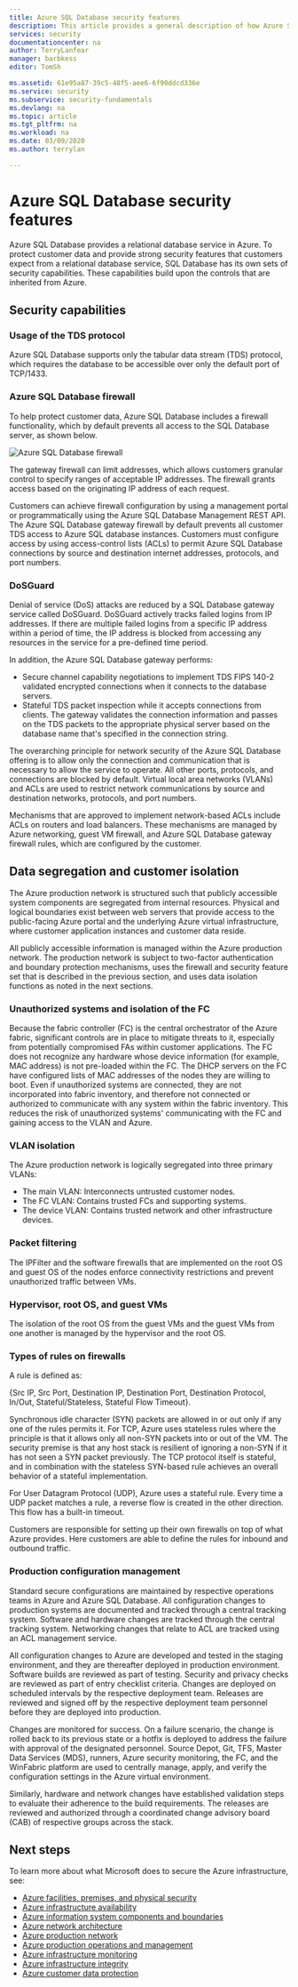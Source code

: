 ```yaml
---
title: Azure SQL Database security features
description: This article provides a general description of how Azure SQL Database protects customer data in Azure.
services: security
documentationcenter: na
author: TerryLanfear
manager: barbkess
editor: TomSh

ms.assetid: 61e95a87-39c5-48f5-aee6-6f90ddcd336e
ms.service: security
ms.subservice: security-fundamentals
ms.devlang: na
ms.topic: article
ms.tgt_pltfrm: na
ms.workload: na
ms.date: 03/09/2020
ms.author: terrylan

---
```


# Azure SQL Database security features    
Azure SQL Database provides a relational database service in Azure. To protect customer data and provide strong security features that customers expect from a relational database service, SQL Database has its own sets of security capabilities. These capabilities build upon the controls that are inherited from Azure.

## Security capabilities

### Usage of the TDS protocol
Azure SQL Database supports only the tabular data stream (TDS) protocol, which requires the database to be accessible over only the default port of TCP/1433.

### Azure SQL Database firewall
To help protect customer data, Azure SQL Database includes a firewall functionality, which by default prevents all access to the SQL Database server, as shown below.

![Azure SQL Database firewall](./media/infrastructure-sql/sql-database-firewall.png)

The gateway firewall can limit addresses, which allows customers granular control to specify ranges of acceptable IP addresses. The firewall grants access based on the originating IP address of each request.

Customers can achieve firewall configuration by using a management portal or programmatically using the Azure SQL Database Management REST API. The Azure SQL Database gateway firewall by default prevents all customer TDS access to Azure SQL database instances. Customers must configure access by using access-control lists (ACLs) to permit Azure SQL Database connections by source and destination internet addresses, protocols, and port numbers.

### DoSGuard
Denial of service (DoS) attacks are reduced by a SQL Database gateway service called DoSGuard. DoSGuard actively tracks failed logins from IP addresses. If there are multiple failed logins from a specific IP address within a period of time, the IP address is blocked from accessing any resources in the service for a pre-defined time period.

In addition, the Azure SQL Database gateway performs:

- Secure channel capability negotiations to implement TDS FIPS 140-2 validated encrypted connections when it connects to the database servers.
- Stateful TDS packet inspection while it accepts connections from clients. The gateway validates the connection information and passes on the TDS packets to the appropriate physical server based on the database name that's specified in the connection string.

The overarching principle for network security of the Azure SQL Database offering is to allow only the connection and communication that is necessary to allow the service to operate. All other ports, protocols, and connections are blocked by default. Virtual local area networks (VLANs) and ACLs are used to restrict network communications by source and destination networks, protocols, and port numbers.

Mechanisms that are approved to implement network-based ACLs include ACLs on routers and load balancers. These mechanisms are managed by Azure networking, guest VM firewall, and Azure SQL Database gateway firewall rules, which are configured by the customer.

## Data segregation and customer isolation
The Azure production network is structured such that publicly accessible system components are segregated from internal resources. Physical and logical boundaries exist between web servers that provide access to the public-facing Azure portal and the underlying Azure virtual infrastructure, where customer application instances and customer data reside.

All publicly accessible information is managed within the Azure production network. The production network is subject to two-factor authentication and boundary protection mechanisms, uses the firewall and security feature set that is described in the previous section, and uses data isolation functions as noted in the next sections.

### Unauthorized systems and isolation of the FC
Because the fabric controller (FC) is the central orchestrator of the Azure fabric, significant controls are in place to mitigate threats to it, especially from potentially compromised FAs within customer applications. The FC does not recognize any hardware whose device information (for example, MAC address) is not pre-loaded within the FC. The DHCP servers on the FC have configured lists of MAC addresses of the nodes they are willing to boot. Even if unauthorized systems are connected, they are not incorporated into fabric inventory, and therefore not connected or authorized to communicate with any system within the fabric inventory. This reduces the risk of unauthorized systems' communicating with the FC and gaining access to the VLAN and Azure.

### VLAN isolation
The Azure production network is logically segregated into three primary VLANs:

- The main VLAN: Interconnects untrusted customer nodes.
- The FC VLAN: Contains trusted FCs and supporting systems.
- The device VLAN: Contains trusted network and other infrastructure devices.

### Packet filtering
The IPFilter and the software firewalls that are implemented on the root OS and guest OS of the nodes enforce connectivity restrictions and prevent unauthorized traffic between VMs.

### Hypervisor, root OS, and guest VMs
The isolation of the root OS from the guest VMs and the guest VMs from one another is managed by the hypervisor and the root OS.

### Types of rules on firewalls
A rule is defined as:

{Src IP, Src Port, Destination IP, Destination Port, Destination Protocol, In/Out, Stateful/Stateless, Stateful Flow Timeout}.

Synchronous idle character (SYN) packets are allowed in or out only if any one of the rules permits it. For TCP, Azure uses stateless rules where the principle is that it allows only all non-SYN packets into or out of the VM. The security premise is that any host stack is resilient of ignoring a non-SYN if it has not seen a SYN packet previously. The TCP protocol itself is stateful, and in combination with the stateless SYN-based rule achieves an overall behavior of a stateful implementation.

For User Datagram Protocol (UDP), Azure uses a stateful rule. Every time a UDP packet matches a rule, a reverse flow is created in the other direction. This flow has a built-in timeout.

Customers are responsible for setting up their own firewalls on top of what Azure provides. Here customers are able to define the rules for inbound and outbound traffic.

### Production configuration management
Standard secure configurations are maintained by respective operations teams in Azure and Azure SQL Database. All configuration changes to production systems are documented and tracked through a central tracking system. Software and hardware changes are tracked through the central tracking system. Networking changes that relate to ACL are tracked using an ACL management service.

All configuration changes to Azure are developed and tested in the staging environment, and they are thereafter deployed in production environment. Software builds are reviewed as part of testing. Security and privacy checks are reviewed as part of entry checklist criteria. Changes are deployed on scheduled intervals by the respective deployment team. Releases are reviewed and signed off by the respective deployment team personnel before they are deployed into production.

Changes are monitored for success. On a failure scenario, the change is rolled back to its previous state or a hotfix is deployed to address the failure with approval of the designated personnel. Source Depot, Git, TFS, Master Data Services (MDS), runners, Azure security monitoring, the FC, and the WinFabric platform are used to centrally manage, apply, and verify the configuration settings in the Azure virtual environment.

Similarly, hardware and network changes have established validation steps to evaluate their adherence to the build requirements. The releases are reviewed and authorized through a coordinated change advisory board (CAB) of respective groups across the stack.

## Next steps
To learn more about what Microsoft does to secure the Azure infrastructure, see:

- [Azure facilities, premises, and physical security](physical-security.md)
- [Azure infrastructure availability](infrastructure-availability.md)
- [Azure information system components and boundaries](infrastructure-components.md)
- [Azure network architecture](infrastructure-network.md)
- [Azure production network](production-network.md)
- [Azure production operations and management](infrastructure-operations.md)
- [Azure infrastructure monitoring](infrastructure-monitoring.md)
- [Azure infrastructure integrity](infrastructure-integrity.md)
- [Azure customer data protection](protection-customer-data.md)
